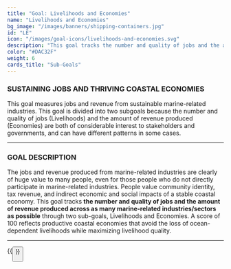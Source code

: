 ```yaml
---
title: "Goal: Livelihoods and Economies"
name: "Livelihoods and Economies"
bg_image: "/images/banners/shipping-containers.jpg"
id: "LE"
icon: "/images/goal-icons/livelihoods-and-economies.svg"
description: "This goal tracks the number and quality of jobs and the amount of revenue produced across as many marine-related industries as possible."
color: "#DAC32F"
weight: 6
cards_title: "Sub-Goals"
---
```


### SUSTAINING JOBS AND THRIVING COASTAL ECONOMIES
This goal measures jobs and revenue from sustainable marine-related industries. This goal is divided into two subgoals because the number and quality of jobs (Livelihoods) and the amount of revenue produced (Economies) are both of considerable interest to stakeholders and governments, and can have different patterns in some cases.


----

### GOAL DESCRIPTION

The jobs and revenue produced from marine-related industries are clearly of huge value to many people, even for those people who do not directly participate in marine-related industries. People value community identity, tax revenue, and indirect economic and social impacts of a stable coastal economy. This goal tracks **the number and quality of jobs and the amount of revenue produced across as many marine-related industries/sectors as possible** through two sub-goals, Livelihoods and Economies. A score of 100 reflects productive coastal economies that avoid the loss of ocean-dependent livelihoods while maximizing livelihood quality.


----

{{<button text="Download Infographic" link=images/infographs/LE.png icon="images/goal-icons/livelihoods-and-economies.svg" >}}
